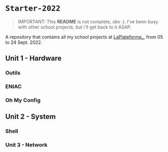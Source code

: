 # `Starter-2022`
> IMPORTANT: This **README** is not complete, obv :). I've been busy with other school projects, but i'll get back to it ASAP. 

A repository that contains all my school projects at [LaPlateforme_](https://laplateforme.io), from 05 to 24 Sept. 2022.


## Unit 1 - Hardware

### Outils

### ENIAC

### Oh My Config

## Unit 2 - System



### Shell

### Unit 3 - Network
